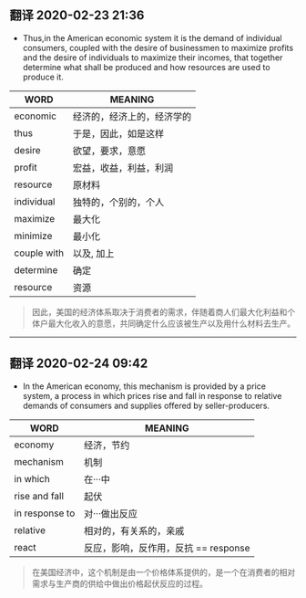## 翻译 2020-02-23 21:36
- Thus,in the American economic system it is the demand of individual consumers, coupled with the desire of businessmen to maximize profits and the desire of individuals to maximize their incomes, that together determine what shall be produced and how resources are used to produce it.

| WORD        | MEANING                    |
|-------------|----------------------------|
| economic    | 经济的，经济上的，经济学的 |
| thus        | 于是，因此，如是这样       |
| desire      | 欲望，要求，意愿           |
| profit      | 宏益，收益，利益，利润     |
| resource    | 原材料                     |
| individual  | 独特的，个别的，个人       |
| maximize    | 最大化                     |
| minimize    | 最小化                     |
| couple with | 以及, 加上                 |
| determine   | 确定                       |
| resource    | 资源                       |

> 因此，美国的经济体系取决于消费者的需求，伴随着商人们最大化利益和个体户最大化收入的意愿，共同确定什么应该被生产以及用什么材料去生产。

***
## 翻译 2020-02-24 09:42
- In the American economy, this mechanism is provided by a price system, a process in which prices rise and fall in response to relative demands of consumers and supplies offered by seller-producers.

| WORD           | MEANING                              |
|----------------|--------------------------------------|
| economy        | 经济，节约                           |
| mechanism      | 机制                                 |
| in which       | 在···中                              |
| rise and fall  | 起伏                                 |
| in response to | 对···做出反应                        |
| relative       | 相对的，有关系的，亲戚               |
| react          | 反应，影响，反作用，反抗 == response |

> 在美国经济中，这个机制是由一个价格体系提供的，是一个在消费者的相对需求与生产商的供给中做出价格起伏反应的过程。
